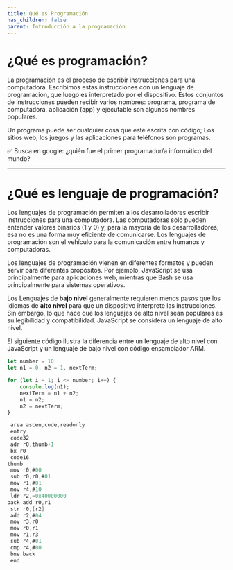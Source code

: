 ```yaml
---
title: Qué es Programación
has_children: false
parent: Introducción a la programación
---
```


# ¿Qué es programación?

La programación es el proceso de escribir instrucciones para una computadora. Escribimos estas instrucciones con un lenguaje de programación, que luego es interpretado por el dispositivo. Estos conjuntos de instrucciones pueden recibir varios nombres:  programa, programa de computadora, aplicación (app) y ejecutable son algunos nombres populares.

Un programa puede ser cualquier cosa que esté escrita con código; Los sitios web, los juegos y las aplicaciones para teléfonos son programas. 

✅ Busca en google: ¿quién fue el primer programador/a informático del mundo?

---
# ¿Qué es lenguaje de programación?

Los lenguajes de programación permiten a los desarrolladores escribir instrucciones para una computadora. Las computadoras solo pueden entender valores binarios (1 y 0) y, para la mayoría de los desarrolladores, esa no es una forma muy eficiente de comunicarse. Los lenguajes de programación son el vehículo para la comunicación entre humanos y computadoras.

Los lenguajes de programación vienen en diferentes formatos y pueden servir para diferentes propósitos. Por ejemplo, JavaScript se usa principalmente para aplicaciones web, mientras que Bash se usa principalmente para sistemas operativos.

Los Lenguajes de **bajo nivel** generalmente requieren menos pasos que los idiomas de **alto nivel** para que un dispositivo interprete las instrucciones. Sin embargo, lo que hace que los lenguajes de alto nivel sean populares es su legibilidad y compatibilidad. JavaScript se considera un lenguaje de alto nivel.

El siguiente código ilustra la diferencia entre un lenguaje de alto nivel con JavaScript y un lenguaje de bajo nivel con código ensamblador ARM.

```javascript
let number = 10
let n1 = 0, n2 = 1, nextTerm;

for (let i = 1; i <= number; i++) {
    console.log(n1);
    nextTerm = n1 + n2;
    n1 = n2;
    n2 = nextTerm;
}
```

```c
 area ascen,code,readonly
 entry
 code32
 adr r0,thumb+1
 bx r0
 code16
thumb
 mov r0,#00
 sub r0,r0,#01
 mov r1,#01
 mov r4,#10
 ldr r2,=0x40000000
back add r0,r1
 str r0,[r2]
 add r2,#04
 mov r3,r0
 mov r0,r1
 mov r1,r3
 sub r4,#01
 cmp r4,#00
 bne back
 end
```
